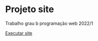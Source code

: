 # Projeto site
Trabalho grau b programação web 2022/1

<a href="https://ewertonpereira.github.io/projeto_site/">Executar site</a>
